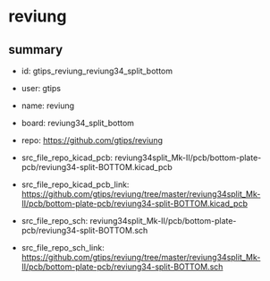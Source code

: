 # reviung
 
## summary 
* id: gtips_reviung_reviung34_split_bottom
* user: gtips
* name: reviung
* board: reviung34_split_bottom
* repo: https://github.com/gtips/reviung
* src_file_repo_kicad_pcb: reviung34split_Mk-II/pcb/bottom-plate-pcb/reviung34-split-BOTTOM.kicad_pcb
* src_file_repo_kicad_pcb_link: https://github.com/gtips/reviung/tree/master/reviung34split_Mk-II/pcb/bottom-plate-pcb/reviung34-split-BOTTOM.kicad_pcb


* src_file_repo_sch: reviung34split_Mk-II/pcb/bottom-plate-pcb/reviung34-split-BOTTOM.sch
* src_file_repo_sch_link: https://github.com/gtips/reviung/tree/master/reviung34split_Mk-II/pcb/bottom-plate-pcb/reviung34-split-BOTTOM.sch






